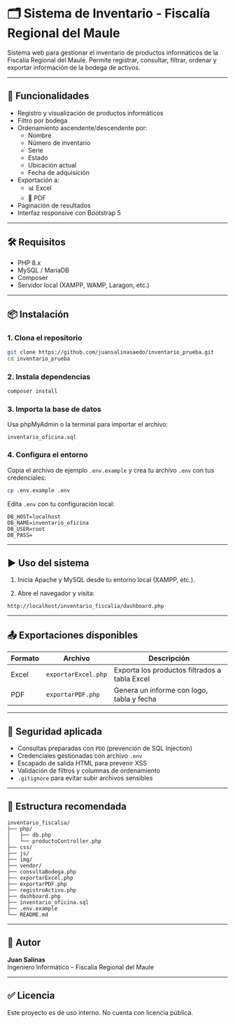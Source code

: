 # 🗂️ Sistema de Inventario - Fiscalía Regional del Maule

Sistema web para gestionar el inventario de productos informáticos de la Fiscalía Regional del Maule. Permite registrar, consultar, filtrar, ordenar y exportar información de la bodega de activos.

---

## 🚀 Funcionalidades

- Registro y visualización de productos informáticos
- Filtro por bodega
- Ordenamiento ascendente/descendente por:
  - Nombre
  - Número de inventario
  - Serie
  - Estado
  - Ubicación actual
  - Fecha de adquisición
- Exportación a:
  - 📊 Excel
  - 📄 PDF
- Paginación de resultados
- Interfaz responsive con Bootstrap 5

---

## 🛠️ Requisitos

- PHP 8.x
- MySQL / MariaDB
- Composer
- Servidor local (XAMPP, WAMP, Laragon, etc.)

---

## 📦 Instalación

### 1. Clona el repositorio

```bash
git clone https://github.com/juansalinasaedo/inventario_prueba.git
cd inventario_prueba
```

### 2. Instala dependencias

```bash
composer install
```

### 3. Importa la base de datos

Usa phpMyAdmin o la terminal para importar el archivo:

`inventario_oficina.sql`

### 4. Configura el entorno

Copia el archivo de ejemplo `.env.example` y crea tu archivo `.env` con tus credenciales:

```bash
cp .env.example .env
```

Edita `.env` con tu configuración local:

```env
DB_HOST=localhost
DB_NAME=inventario_oficina
DB_USER=root
DB_PASS=
```

---

## ▶️ Uso del sistema

1. Inicia Apache y MySQL desde tu entorno local (XAMPP, etc.).

2. Abre el navegador y visita:

```
http://localhost/inventario_fiscalia/dashboard.php
```

---

## 📤 Exportaciones disponibles

| Formato | Archivo              | Descripción                                  |
|---------|----------------------|----------------------------------------------|
| Excel   | `exportarExcel.php`  | Exporta los productos filtrados a tabla Excel |
| PDF     | `exportarPDF.php`    | Genera un informe con logo, tabla y fecha     |

---

## 🔐 Seguridad aplicada

- Consultas preparadas con `PDO` (prevención de SQL Injection)
- Credenciales gestionadas con archivo `.env`
- Escapado de salida HTML para prevenir XSS
- Validación de filtros y columnas de ordenamiento
- `.gitignore` para evitar subir archivos sensibles

---

## 📁 Estructura recomendada

```
inventario_fiscalia/
├── php/
│   ├── db.php
│   └── productoController.php
├── css/
├── js/
├── img/
├── vendor/
├── consultaBodega.php
├── exportarExcel.php
├── exportarPDF.php
├── registroActivo.php
├── dashboard.php
├── inventario_oficina.sql
├── .env.example
└── README.md
```

---

## 👤 Autor

**Juan Salinas**  
Ingeniero Informático – Fiscalía Regional del Maule

---

## ✅ Licencia

Este proyecto es de uso interno. No cuenta con licencia pública.
